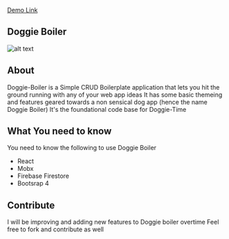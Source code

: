  [Demo Link](https://react-fire-9a99e.firebaseapp.com) 
 
## Doggie Boiler

![alt text](https://github.com/FrederickIge/Doggie-Boiler/blob/master/src/img/boiler.JPG)
 
## About

Doggie-Boiler is a Simple CRUD Boilerplate application that lets you hit the ground running with any of your web app ideas
It has some basic themeing and features geared towards a non sensical dog app (hence the name Doggie Boiler)
It's the foundational code base for Doggie-Time

## What You need to know
You need to know the following to use Doggie Boiler
- React
- Mobx
- Firebase Firestore
- Bootsrap 4

## Contribute
I will be improving and adding new features to Doggie boiler overtime
Feel free to fork and contribute as well



